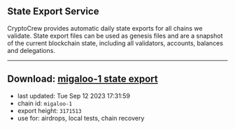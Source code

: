 ## State Export Service
CryptoCrew provides automatic daily state exports for all chains we validate. State export files can be used as genesis files and are a snapshot of the current blockchain state, including all validators, accounts, balances and delegations.

---
**Download: [migaloo-1 state export](https://dl.ccvalidators.com/SERVICE/migaloo/migaloo-1_export_3171513.json)**
---

- last updated: Tue Sep 12 2023 17:31:59
- chain id: `migaloo-1`
- export height: `3171513`
- use for: airdrops, local tests, chain recovery

